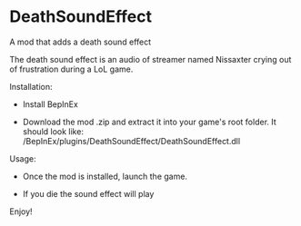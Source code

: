 # DeathSoundEffect

A mod that adds a death sound effect

The death sound effect is an audio of streamer named Nissaxter crying out of frustration during a LoL game.

Installation:

* Install BepInEx

* Download the mod .zip and extract it into your game's root folder. It should look like:
/BepInEx/plugins/DeathSoundEffect/DeathSoundEffect.dll

Usage:

*  Once the mod is installed, launch the game.

* If you die the sound effect will play

Enjoy!